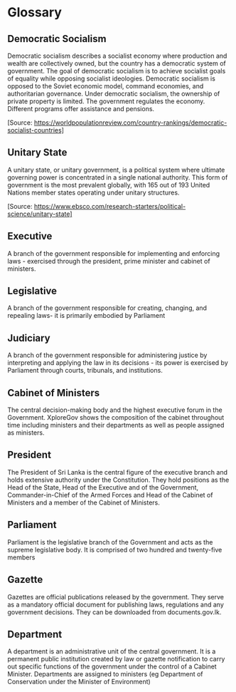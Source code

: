 # Glossary

## Democratic Socialism
Democratic socialism describes a socialist economy where production and wealth are collectively owned, but the country has a democratic system of government. The goal of democratic socialism is to achieve socialist goals of equality while opposing socialist ideologies. Democratic socialism is opposed to the Soviet economic model, command economies, and authoritarian governance. Under democratic socialism, the ownership of private property is limited. The government regulates the economy. Different programs offer assistance and pensions.

[Source: https://worldpopulationreview.com/country-rankings/democratic-socialist-countries]

## Unitary State
A unitary state, or unitary government, is a political system where ultimate governing power is concentrated in a single national authority. This form of government is the most prevalent globally, with 165 out of 193 United Nations member states operating under unitary structures.

[Source: https://www.ebsco.com/research-starters/political-science/unitary-state]

## Executive
A branch of the government responsible for implementing and enforcing laws - exercised through the president, prime minister and cabinet of ministers.

## Legislative
A branch of the government responsible for creating, changing, and repealing laws- it is primarily embodied by Parliament


## Judiciary
A branch of the government responsible for administering justice by interpreting and applying the law in its decisions - its power is exercised by Parliament through courts, tribunals, and institutions.

## Cabinet of Ministers
The central decision-making body and the highest executive forum in the Government. XploreGov shows the composition of the cabinet throughout time including ministers and their departments as well as people assigned as ministers.


## President
The President of Sri Lanka is the central figure of the executive branch and holds extensive authority under the Constitution. They hold positions as the Head of the State, Head of the Executive and of the Government, Commander-in-Chief of the Armed Forces and Head of the Cabinet of Ministers and a member of the Cabinet of Ministers.

## Parliament
Parliament is the legislative branch of the Government and acts as the supreme legislative body. It is comprised of two hundred and twenty-five members

## Gazette
Gazettes are official publications released by the government. They serve as a mandatory official document for publishing laws, regulations and any government decisions. They can be downloaded from documents.gov.lk.

## Department
A department is an administrative unit of the central government. It is a permanent public institution created by law or gazette notification to carry out specific functions of the government under the control of a Cabinet Minister. Departments are assigned to ministers (eg Department of Conservation under the Minister of Environment)
